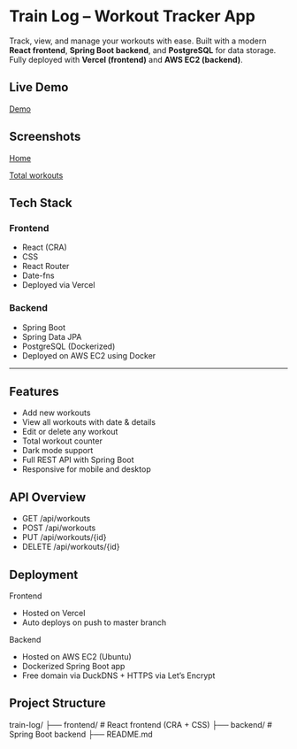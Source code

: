 #  Train Log – Workout Tracker App

Track, view, and manage your workouts with ease. Built with a modern **React frontend**, **Spring Boot backend**, and **PostgreSQL** for data storage. Fully deployed with **Vercel (frontend)** and **AWS EC2 (backend)**.



##  Live Demo

[Demo](https://my-train-log.vercel.app/)


##  Screenshots

[Home](images/workout.png)

[Total workouts](images/total-workouts.png)

## Tech Stack

### Frontend
- React (CRA)
- CSS
- React Router
- Date-fns
- Deployed via Vercel

### Backend
- Spring Boot 
- Spring Data JPA
- PostgreSQL (Dockerized)
- Deployed on AWS EC2 using Docker

---

##  Features

-  Add new workouts
-  View all workouts with date & details
-  Edit or delete any workout
-  Total workout counter
-  Dark mode support
-  Full REST API with Spring Boot
-  Responsive for mobile and desktop



##  API Overview

- GET /api/workouts
- POST /api/workouts
- PUT /api/workouts/{id}
- DELETE /api/workouts/{id}

## Deployment

Frontend

- Hosted on Vercel
- Auto deploys on push to master branch

Backend

- Hosted on AWS EC2 (Ubuntu)
- Dockerized Spring Boot app
- Free domain via DuckDNS + HTTPS via Let’s Encrypt

## Project Structure

train-log/
├── frontend/         # React frontend (CRA + CSS)
├── backend/         # Spring Boot backend
├── README.md






